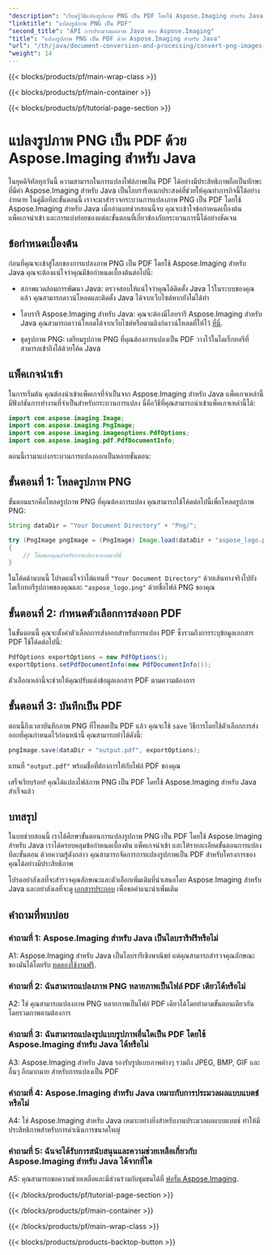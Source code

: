 ```yaml
---
"description": "เรียนรู้วิธีแปลงรูปภาพ PNG เป็น PDF โดยใช้ Aspose.Imaging สำหรับ Java คำแนะนำทีละขั้นตอนสำหรับการแปลงรูปภาพเป็น PDF อย่างมีประสิทธิภาพ"
"linktitle": "แปลงรูปภาพ PNG เป็น PDF"
"second_title": "API การประมวลผลภาพ Java ของ Aspose.Imaging"
"title": "แปลงรูปภาพ PNG เป็น PDF ด้วย Aspose.Imaging สำหรับ Java"
"url": "/th/java/document-conversion-and-processing/convert-png-images-to-pdf/"
"weight": 14
---
```


{{< blocks/products/pf/main-wrap-class >}}

{{< blocks/products/pf/main-container >}}

{{< blocks/products/pf/tutorial-page-section >}}

# แปลงรูปภาพ PNG เป็น PDF ด้วย Aspose.Imaging สำหรับ Java

ในยุคดิจิทัลทุกวันนี้ ความสามารถในการแปลงไฟล์ภาพเป็น PDF ได้อย่างมีประสิทธิภาพถือเป็นทักษะที่มีค่า Aspose.Imaging สำหรับ Java เป็นไลบรารีอเนกประสงค์ที่ช่วยให้คุณทำภารกิจนี้ได้อย่างง่ายดาย ในคู่มือทีละขั้นตอนนี้ เราจะมาสำรวจกระบวนการแปลงภาพ PNG เป็น PDF โดยใช้ Aspose.Imaging สำหรับ Java เมื่ออ่านบทช่วยสอนนี้จบ คุณจะเข้าใจข้อกำหนดเบื้องต้น แพ็คเกจนำเข้า และการแบ่งย่อยของแต่ละขั้นตอนที่เกี่ยวข้องกับกระบวนการนี้ได้อย่างชัดเจน

## ข้อกำหนดเบื้องต้น

ก่อนที่คุณจะเข้าสู่โลกของการแปลงภาพ PNG เป็น PDF โดยใช้ Aspose.Imaging สำหรับ Java คุณจะต้องแน่ใจว่าคุณมีข้อกำหนดเบื้องต้นต่อไปนี้:

- สภาพแวดล้อมการพัฒนา Java: ตรวจสอบให้แน่ใจว่าคุณได้ติดตั้ง Java ไว้ในระบบของคุณแล้ว คุณสามารถดาวน์โหลดและติดตั้ง Java ได้จากเว็บไซต์หากยังไม่ได้ทำ

- ไลบรารี Aspose.Imaging สำหรับ Java: คุณจะต้องมีไลบรารี Aspose.Imaging สำหรับ Java คุณสามารถดาวน์โหลดได้จากเว็บไซต์หรือตามลิงก์ดาวน์โหลดที่ให้ไว้ [ที่นี่](https://releases-aspose.com/imaging/java/).

- ชุดรูปภาพ PNG: เตรียมรูปภาพ PNG ที่คุณต้องการแปลงเป็น PDF วางไว้ในไดเร็กทอรีที่สามารถเข้าถึงได้ด้วยโค้ด Java

## แพ็คเกจนำเข้า

ในการเริ่มต้น คุณต้องนำเข้าแพ็คเกจที่จำเป็นจาก Aspose.Imaging สำหรับ Java แพ็คเกจเหล่านี้มีฟังก์ชันการทำงานที่จำเป็นสำหรับกระบวนการแปลง นี่คือวิธีที่คุณสามารถนำเข้าแพ็คเกจเหล่านี้ได้:

```java
import com.aspose.imaging.Image;
import com.aspose.imaging.PngImage;
import com.aspose.imaging.imageoptions.PdfOptions;
import com.aspose.imaging.pdf.PdfDocumentInfo;
```

ตอนนี้เรามาแบ่งกระบวนการแปลงออกเป็นหลายขั้นตอน:

## ขั้นตอนที่ 1: โหลดรูปภาพ PNG

ขั้นตอนแรกคือโหลดรูปภาพ PNG ที่คุณต้องการแปลง คุณสามารถใช้โค้ดต่อไปนี้เพื่อโหลดรูปภาพ PNG:

```java
String dataDir = "Your Document Directory" + "Png/";

try (PngImage pngImage = (PngImage) Image.load(dataDir + "aspose_logo.png"))
{
    // โค้ดของคุณสำหรับการแปลงจะตามมาที่นี่
}
```

ในโค้ดด้านบนนี้ โปรดแน่ใจว่าได้แทนที่ `"Your Document Directory"` ด้วยเส้นทางจริงไปยังไดเร็กทอรีรูปภาพของคุณและ `"aspose_logo.png"` ด้วยชื่อไฟล์ PNG ของคุณ

## ขั้นตอนที่ 2: กำหนดตัวเลือกการส่งออก PDF

ในขั้นตอนนี้ คุณจะตั้งค่าตัวเลือกการส่งออกสำหรับการแปลง PDF ซึ่งรวมถึงการระบุข้อมูลเอกสาร PDF ใช้โค้ดต่อไปนี้:

```java
PdfOptions exportOptions = new PdfOptions();
exportOptions.setPdfDocumentInfo(new PdfDocumentInfo());
```

ตัวเลือกเหล่านี้จะช่วยให้คุณปรับแต่งข้อมูลเอกสาร PDF ตามความต้องการ

## ขั้นตอนที่ 3: บันทึกเป็น PDF

ตอนนี้ถึงเวลาบันทึกภาพ PNG ที่โหลดเป็น PDF แล้ว คุณจะใช้ `save` วิธีการโดยใช้ตัวเลือกการส่งออกที่คุณกำหนดไว้ก่อนหน้านี้ คุณสามารถทำได้ดังนี้:

```java
pngImage.save(dataDir + "output.pdf", exportOptions);
```

แทนที่ `"output.pdf"` พร้อมชื่อที่ต้องการให้กับไฟล์ PDF ของคุณ

เสร็จเรียบร้อย! คุณได้แปลงไฟล์ภาพ PNG เป็น PDF โดยใช้ Aspose.Imaging สำหรับ Java สำเร็จแล้ว

## บทสรุป

ในบทช่วยสอนนี้ เราได้ศึกษาขั้นตอนการแปลงรูปภาพ PNG เป็น PDF โดยใช้ Aspose.Imaging สำหรับ Java เราได้ครอบคลุมข้อกำหนดเบื้องต้น แพ็คเกจนำเข้า และให้รายละเอียดขั้นตอนการแปลงทีละขั้นตอน ด้วยความรู้ดังกล่าว คุณสามารถจัดการการแปลงรูปภาพเป็น PDF สำหรับโครงการของคุณได้อย่างมีประสิทธิภาพ

โปรดอย่าลังเลที่จะสำรวจคุณลักษณะและตัวเลือกเพิ่มเติมที่นำเสนอโดย Aspose.Imaging สำหรับ Java และอย่าลังเลที่จะดู [เอกสารประกอบ](https://reference.aspose.com/imaging/java/) เพื่อขอคำแนะนำเพิ่มเติม

## คำถามที่พบบ่อย

### คำถามที่ 1: Aspose.Imaging สำหรับ Java เป็นไลบรารีฟรีหรือไม่

A1: Aspose.Imaging สำหรับ Java เป็นไลบรารีเชิงพาณิชย์ แต่คุณสามารถสำรวจคุณลักษณะของมันได้โดยรับ [ทดลองใช้งานฟรี](https://releases-aspose.com/).

### คำถามที่ 2: ฉันสามารถแปลงภาพ PNG หลายภาพเป็นไฟล์ PDF เดียวได้หรือไม่

A2: ใช่ คุณสามารถแปลงภาพ PNG หลายภาพเป็นไฟล์ PDF เดียวได้โดยทำตามขั้นตอนเดียวกัน โดยรวมภาพตามต้องการ

### คำถามที่ 3: ฉันสามารถแปลงรูปแบบรูปภาพอื่นใดเป็น PDF โดยใช้ Aspose.Imaging สำหรับ Java ได้หรือไม่

A3: Aspose.Imaging สำหรับ Java รองรับรูปแบบภาพต่างๆ รวมถึง JPEG, BMP, GIF และอื่นๆ อีกมากมาย สำหรับการแปลงเป็น PDF

### คำถามที่ 4: Aspose.Imaging สำหรับ Java เหมาะกับการประมวลผลแบบแบตช์หรือไม่

A4: ใช่ Aspose.Imaging สำหรับ Java เหมาะอย่างยิ่งสำหรับงานประมวลผลแบบแบตช์ ทำให้มีประสิทธิภาพสำหรับการดำเนินการขนาดใหญ่

### คำถามที่ 5: ฉันจะได้รับการสนับสนุนและความช่วยเหลือเกี่ยวกับ Aspose.Imaging สำหรับ Java ได้จากที่ใด

A5: คุณสามารถขอความช่วยเหลือและมีส่วนร่วมกับชุมชนได้ที่ [ฟอรั่ม Aspose.Imaging](https://forum-aspose.com/).

{{< /blocks/products/pf/tutorial-page-section >}}

{{< /blocks/products/pf/main-container >}}

{{< /blocks/products/pf/main-wrap-class >}}

{{< blocks/products/products-backtop-button >}}